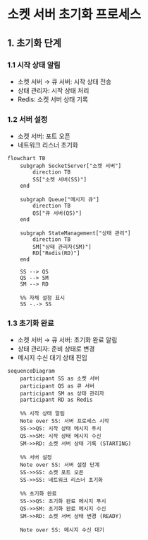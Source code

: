 # 소켓 서버 초기화 프로세스

## 1. 초기화 단계

### 1.1 시작 상태 알림

-   소켓 서버 → 큐 서버: 시작 상태 전송
-   상태 관리자: 시작 상태 처리
-   Redis: 소켓 서버 상태 기록

### 1.2 서버 설정

-   소켓 서버: 포트 오픈
-   네트워크 리스너 초기화

```mermaid
flowchart TB
    subgraph SocketServer["소켓 서버"]
        direction TB
        SS["소켓 서버(SS)"]
    end

    subgraph Queue["메시지 큐"]
        direction TB
        QS["큐 서버(QS)"]
    end

    subgraph StateManagement["상태 관리"]
        direction TB
        SM["상태 관리자(SM)"]
        RD["Redis(RD)"]
    end

    SS --> QS
    QS --> SM
    SM --> RD

    %% 자체 설정 표시
    SS -.-> SS

```

### 1.3 초기화 완료

-   소켓 서버 → 큐 서버: 초기화 완료 알림
-   상태 관리자: 준비 상태로 변경
-   메시지 수신 대기 상태 진입

```mermaid
sequenceDiagram
    participant SS as 소켓 서버
    participant QS as 큐 서버
    participant SM as 상태 관리자
    participant RD as Redis

    %% 시작 상태 알림
    Note over SS: 서버 프로세스 시작
    SS->>QS: 시작 상태 메시지 푸시
    QS->>SM: 시작 상태 메시지 수신
    SM->>RD: 소켓 서버 상태 기록 (STARTING)

    %% 서버 설정
    Note over SS: 서버 설정 단계
    SS->>SS: 소켓 포트 오픈
    SS->>SS: 네트워크 리스너 초기화

    %% 초기화 완료
    SS->>QS: 초기화 완료 메시지 푸시
    QS->>SM: 초기화 완료 메시지 수신
    SM->>RD: 소켓 서버 상태 변경 (READY)

    Note over SS: 메시지 수신 대기

```
